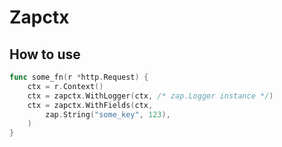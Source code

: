 # Zapctx

## How to use

```go
func some_fn(r *http.Request) {
    ctx = r.Context()
    ctx = zapctx.WithLogger(ctx, /* zap.Logger instance */)
    ctx = zapctx.WithFields(ctx,
        zap.String("some_key", 123),
    )
}
```
